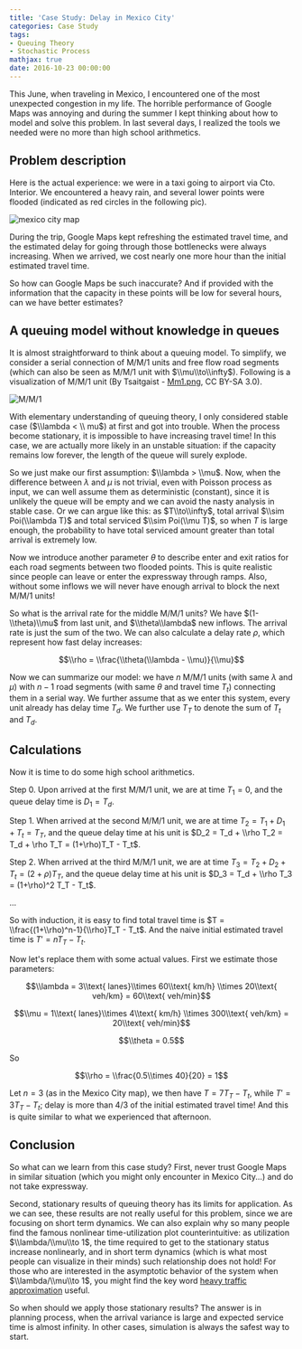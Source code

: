 ```yaml
---
title: 'Case Study: Delay in Mexico City'
categories: Case Study
tags:
- Queuing Theory
- Stochastic Process
mathjax: true
date: 2016-10-23 00:00:00
---
```


This June, when traveling in Mexico, I encountered one of the most unexpected congestion in my life. The horrible performance of Google Maps was annoying and during the summer I kept thinking about how to model and solve this problem. In last several days, I realized the tools we needed were no more than high school arithmetics.

<!--more-->

## Problem description

Here is the actual experience: we were in a taxi going to airport via Cto. Interior. We encountered a heavy rain, and several lower points were flooded (indicated as red circles in the following pic).

![mexico city map](/blog/images/mexico_city_map.png)

During the trip, Google Maps kept refreshing the estimated travel time, and the estimated delay for going through those bottlenecks were always increasing. When we arrived, we cost nearly one more hour than the initial estimated travel time.

So how can Google Maps be such inaccurate? And if provided with the information that the capacity in these points will be low for several hours, can we have better estimates?

## A queuing model without knowledge in queues

It is almost straightforward to think about a queuing model. To simplify, we consider a serial connection of M/M/1 units and free flow road segments (which can also be seen as M/M/1 unit with $\\mu\\to\\infty$). Following is a visualization of M/M/1 unit (By Tsaitgaist - [Mm1.png](https://commons.wikimedia.org/w/index.php?curid=7037566), CC BY-SA 3.0).

![M/M/1](/blog/images/mm1.png)

With elementary understanding of queuing theory, I only considered stable case ($\\lambda < \\ mu$) at first and got into trouble. When the process become stationary, it is impossible to have increasing travel time! In this case, we are actually more likely in an unstable situation: if the capacity remains low forever, the length of the queue will surely explode.

So we just make our first assumption: $\\lambda > \\mu$. Now, when the difference between $\lambda$ and $\mu$ is not trivial, even with Poisson process as input, we can well assume them as deterministic (constant), since it is unlikely the queue will be empty and we can avoid the nasty analysis in stable case. Or we can argue like this: as $T\\to\\infty$, total arrival $\\sim Poi(\\lambda T)$ and total serviced $\\sim Poi(\\mu T)$, so when $T$ is large enough, the probability to have total serviced amount greater than total arrival is extremely low.

Now we introduce another parameter $\theta$ to describe enter and exit ratios for each road segments between two flooded points. This is quite realistic since people can leave or enter the expressway through ramps. Also, without some inflows we will never have enough arrival to block the next M/M/1 units!

So what is the arrival rate for the middle M/M/1 units? We have $(1-\\theta)\\mu$ from last unit, and $\\theta\\lambda$ new inflows. The arrival rate is just the sum of the two. We can also calculate a delay rate $\rho$, which represent how fast delay increases:

$$\\rho = \\frac{\\theta(\\lambda - \\mu)}{\\mu}$$

Now we can summarize our model: we have $n$ M/M/1 units (with same $\lambda$ and $\mu$) with $n-1$ road segments (with same $\theta$ and travel time $T_t$) connecting them in a serial way. We further assume that as we enter this system, every unit already has delay time $T_d$. We further use $T_T$ to denote the sum of $T_t$ and $T_d$.

## Calculations

Now it is time to do some high school arithmetics.

Step 0. Upon arrived at the first M/M/1 unit, we are at time $T_1 = 0$, and the queue delay time is $D_1 = T_d$.

Step 1. When arrived at the second M/M/1 unit, we are at time $T_2 = T_1 + D_1 + T_t = T_T$, and the queue delay time at his unit is $D_2 = T_d + \\rho T_2 = T_d + \rho T_T = (1+\rho)T_T - T_t$.

Step 2. When arrived at the third M/M/1 unit, we are at time $T_3 = T_2 + D_2 + T_t = (2+\rho)T_T$, and the queue delay time at his unit is $D_3 = T_d + \\rho T_3 = (1+\rho)^2 T_T - T_t$.

...

So with induction, it is easy to find total travel time is $T = \\frac{(1+\\rho)^n-1}{\\rho}T_T - T_t$. And the naive initial estimated travel time is $T' = nT_T - T_t$.

Now let's replace them with some actual values. First we estimate those parameters:

$$\\lambda = 3\\text{ lanes}\\times 60\\text{ km/h} \\times 20\\text{ veh/km} = 60\\text{ veh/min}$$

$$\\mu = 1\\text{ lanes}\\times 4\\text{ km/h} \\times 300\\text{ veh/km} = 20\\text{ veh/min}$$

$$\\theta = 0.5$$

So

$$\\rho = \\frac{0.5\\times 40}{20} = 1$$

Let $n = 3$ (as in the Mexico City map), we then have $T = 7T_T - T_t$, while $T' = 3T_T - T_t$; delay is more than 4/3 of the initial estimated travel time! And this is quite similar to what we experienced that afternoon.

## Conclusion

So what can we learn from this case study? First, never trust Google Maps in similar situation (which you might only encounter in Mexico City...) and do not take expressway.

Second, stationary results of queuing theory has its limits for application. As we can see, these results are not really useful for this problem, since we are focusing on short term dynamics. We can also explain why so many people find the famous nonlinear time-utilization plot counterintuitive: as utilization $\\lambda/\\mu\\to 1$, the time required to get to the stationary status increase nonlinearly, and in short term dynamics (which is what most people can visualize in their minds) such relationship does not hold! For those who are interested in the asymptotic behavior of the system when $\\lambda/\\mu\\to 1$, you might find the key word [heavy traffic approximation](https://www.google.com/#q=heavy+traffic+approximation) useful.

So when should we apply those stationary results? The answer is in planning process, when the arrival variance is large and expected service time is almost infinity. In other cases, simulation is always the safest way to start.
